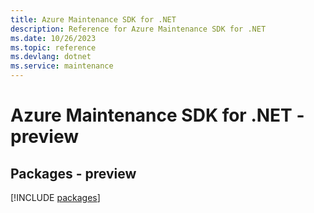 ```yaml
---
title: Azure Maintenance SDK for .NET
description: Reference for Azure Maintenance SDK for .NET
ms.date: 10/26/2023
ms.topic: reference
ms.devlang: dotnet
ms.service: maintenance
---
```

# Azure Maintenance SDK for .NET - preview
## Packages - preview
[!INCLUDE [packages](maintenance-index.md)]